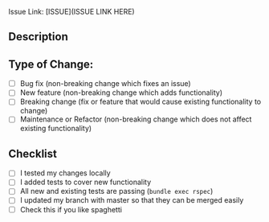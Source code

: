 <!-- Link to issue on project board -->

Issue Link: [ISSUE](ISSUE LINK HERE)

## Description
<!-- Describe the changes you are making. What problem are you trying to solve? -->
<!-- Screenshots are always helpful! -->

## Type of Change:
<!--- What types of changes does your code introduce? Put an `x` in all the boxes that apply: -->
- [ ] Bug fix (non-breaking change which fixes an issue)
- [ ] New feature (non-breaking change which adds functionality)
- [ ] Breaking change (fix or feature that would cause existing functionality to change)
- [ ] Maintenance or Refactor (non-breaking change which does not affect existing functionality)

## Checklist
<!--- Go over all the following points, and put an `x` in all the boxes that apply. -->
- [ ] I tested my changes locally
- [ ] I added tests to cover new functionality
- [ ] All new and existing tests are passing (`bundle exec rspec`)
- [ ] I updated my branch with master so that they can be merged easily
- [ ] Check this if you like spaghetti